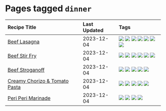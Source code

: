 # Pages tagged `dinner`

|Recipe Title|Last Updated|Tags
|:---|:---|:---|
|[Beef Lasagna](../recipes/beeflasagna.md)|2023-12-04|[![](https://img.shields.io/badge/tag-baked-659a8f)](../tags/baked.md) [![](https://img.shields.io/badge/tag-beef-13fda6)](../tags/beef.md) [![](https://img.shields.io/badge/tag-dinner-9acea8)](../tags/dinner.md) [![](https://img.shields.io/badge/tag-easy-9fef19)](../tags/easy.md) [![](https://img.shields.io/badge/tag-italian-95446)](../tags/italian.md) [![](https://img.shields.io/badge/tag-pasta-acbc2f)](../tags/pasta.md) [![](https://img.shields.io/badge/tag-stovetop-28ab17)](../tags/stovetop.md)|
|[Beef Stir Fry](../recipes/beefstirfry.md)|2023-12-04|[![](https://img.shields.io/badge/tag-asian-9d5b24)](../tags/asian.md) [![](https://img.shields.io/badge/tag-beef-13fda6)](../tags/beef.md) [![](https://img.shields.io/badge/tag-dinner-9acea8)](../tags/dinner.md) [![](https://img.shields.io/badge/tag-pasta-acbc2f)](../tags/pasta.md) [![](https://img.shields.io/badge/tag-stovetop-28ab17)](../tags/stovetop.md) [![](https://img.shields.io/badge/tag-versatile-99d437)](../tags/versatile.md)|
|[Beef Stroganoff](../recipes/beefstroganoff.md)|2023-12-04|[![](https://img.shields.io/badge/tag-beef-13fda6)](../tags/beef.md) [![](https://img.shields.io/badge/tag-dairy-8a534c)](../tags/dairy.md) [![](https://img.shields.io/badge/tag-dinner-9acea8)](../tags/dinner.md) [![](https://img.shields.io/badge/tag-russian-e5fa6f)](../tags/russian.md) [![](https://img.shields.io/badge/tag-stovetop-28ab17)](../tags/stovetop.md)|
|[Creamy Chorizo & Tomato Pasta](../recipes/creamychorizotomatopasta.md)|2023-12-04|[![](https://img.shields.io/badge/tag-boiled-acaf3f)](../tags/boiled.md) [![](https://img.shields.io/badge/tag-dinner-9acea8)](../tags/dinner.md) [![](https://img.shields.io/badge/tag-italian-95446)](../tags/italian.md) [![](https://img.shields.io/badge/tag-pasta-acbc2f)](../tags/pasta.md) [![](https://img.shields.io/badge/tag-stovetop-28ab17)](../tags/stovetop.md)|
|[Peri Peri Marinade](../recipes/periperimarinade.md)|2023-12-04|[![](https://img.shields.io/badge/tag-dinner-9acea8)](../tags/dinner.md) [![](https://img.shields.io/badge/tag-portuguese-2b6571)](../tags/portuguese.md) [![](https://img.shields.io/badge/tag-sides-d5a11)](../tags/sides.md) [![](https://img.shields.io/badge/tag-vegan-8f457a)](../tags/vegan.md)|